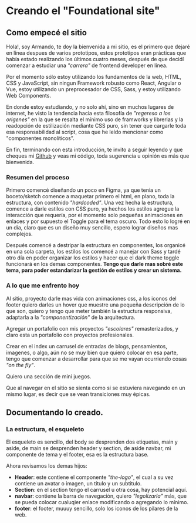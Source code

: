 # Creando el "Foundational site"

## Como empecé el sitio

Hola!, soy Armando, te doy la bienvenida a mi sitio, es el primero que dejaré en línea despues de varios prototipos, estos prototipos eran prácticas que había estado realizando los últimos cuatro meses, después de que decidí comenzar a estudiar una _"carrera"_ de frontend developer en línea.

Por el momento sólo estoy utilizando los fundamentos de la web, HTML, CSS y JavaScript, sin ningun Framework robusto como React, Angular o Vue, estoy utilizando un preprocesador de CSS, Sass, y estoy utilizando Web Components.

En donde estoy estudiando, y no solo ahí, sino en muchos lugares de internet, he visto la tendencia hacia esta filosofía de _"regereso a los origenes"_ en la que se resalta el mínimo uso de framworks y librerias y la readopción de estilización mediante CSS puro, sin tener que cargarle toda esa responsabilidad al script, cosa que he leído mencionar como "componentes monolíticos".

En fin, terminando con esta introducción, te invito a seguir leyendo y que cheques mi [Github](https://github.com/Ruiz7am) y veas mi código, toda sugerencia u opinión es más que bienvenida.

### Resumen del proceso

Primero comencé diseñando un poco en Figma, ya que tenia un boceto/sketch comence a maquetar primero el html, en plano, toda la estructura, con contenido _"hardcoded"_. Una vez hecha la estructura, comence a darle estilos con CSS puro, ya hechos los estilos agregue la interacción que requería, por el momento solo pequeñas animaciones en enlaces y por supuesto el Toggle para el tema oscuro. Todo esto lo logré en un dia, claro que es un diseño muy sencillo, espero lograr diseños mas complejos.

Después comencé a destripar la estructura en componentes, los organicé en una sola carpeta, los estilos los comencé a manejar con Sass y tardé otro día en poder organizar los estilos y hacer que el dark theme toggle funcionará en los demas componentes. **Tengo que darle mas sobré este tema, para poder estandarizar la gestión de estilos y crear un sistema.**

### A lo que me enfrento hoy

Al sitio, proyecto darle mas vida con animaciones css, a los iconos del footer quiero darles un hover que muestre una pequeña descripción de lo que son, quiero y tengo que meter también la estructura responsiva, adaptarla a la _"componentización"_ de la arquitectura.

Agregar un portafolio con mis proyectos _"escolares"_ remasterizados, y claro esta un portafolio con proyectos profesionales.

Crear en el index un carrusel de entradas de blogs, pensamientos, imagenes, o algo, aún no se muy bien que quiero colocar en esa parte, tengo que comenzar a desarrollar para que se me vayan ocurriendo cosas _"on the fly"_.

Quiero una sección de mini juegos.

Que al navegar en el sitio se sienta como si se estuviera navegando en un mismo lugar, es decir que se vean transiciones muy épicas.

## Documentando lo creado.

### La estructura, el esqueleto

El esqueleto es sencillo, del body se desprenden dos etiquetas, main y aside, de main se desprenden header y section, de aside navbar, mi componente de tema y el footer, esa es la estructura base. 


Ahora revisamos los demas hijos:

- **Header**: este contiene el componente _"the-logo"_, el cual a su vez contiene un avatar o imagen, un titulo y un subtitulo. 
- **Section**: en el section tengo el carrusel u otra cosa, hay potencial aquí.
- **navbar**: contiene la barra de navegación, quiero _"legolizarla"_ más, que se pueda colocar cualuqier enlace modificando o agregando lo mínimo.
- **footer**: el footer, muuuy sencillo, solo los iconos de los pilares de la web.

